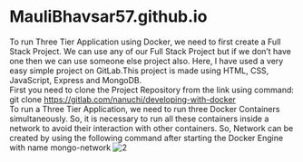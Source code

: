 # MauliBhavsar57.github.io
To run Three Tier Application using Docker, we need to first create a Full Stack Project. We can use any of our Full Stack Project but if we don’t have one then we can use someone else project also. Here, I have used a very easy simple project on GitLab.This project is made using HTML, CSS, JavaScript, Express and MongoDB.<br>
First you need to clone the Project Repository from the link using command:
git clone https://gitlab.com/nanuchi/developing-with-docker <br>
To run a Three Tier Application, we need to run three Docker Containers simultaneously. So, it is necessary to run all these containers inside a network to avoid their interaction with other containers. 
So, Network can be created by using the following command after starting the Docker Engine with name mongo-network
![2](https://github.com/MauliBhavsar57/MauliBhavsar57.github.io/assets/109329874/c9150e68-181b-41e3-aabd-afa59feeffb1)

